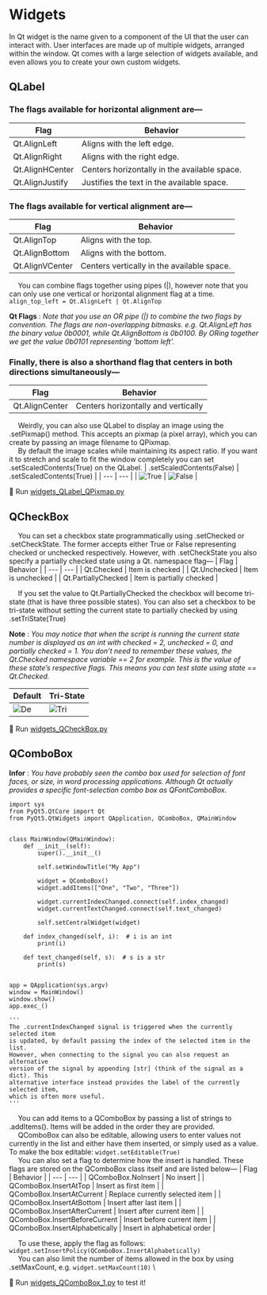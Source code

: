 # Widgets
In Qt widget is the name given to a component of the UI that the user can interact with. User interfaces are made up of multiple widgets, arranged within the window. Qt comes with a large selection of widgets available, and even allows you to create your own custom widgets.

## QLabel
### The flags available for horizontal alignment are—
| Flag | Behavior |
| --- | --- |
| Qt.AlignLeft | Aligns with the left edge. |
| Qt.AlignRight | Aligns with the right edge. |
| Qt.AlignHCenter | Centers horizontally in the available space. |
| Qt.AlignJustify | Justifies the text in the available space. |

### The flags available for vertical alignment are—
| Flag | Behavior |
| --- | --- |
| Qt.AlignTop | Aligns with the top. |
| Qt.AlignBottom | Aligns with the bottom. |
| Qt.AlignVCenter | Centers vertically in the available space. |

&emsp; You can combine flags together using pipes (|), however note that you can only use one vertical or horizontal alignment flag at a time.
``` align_top_left = Qt.AlignLeft | Qt.AlignTop ```

**Qt Flags** :
*Note that you use an OR pipe (|) to combine the two flags by convention. The flags are non-overlapping bitmasks. e.g. 
Qt.AlignLeft has the binary value 0b0001, while Qt.AlignBottom is 0b0100. 
By ORing together we get the value 0b0101 representing 'bottom left'.*

### Finally, there is also a shorthand flag that centers in both directions simultaneously—
| Flag | Behavior |
| --- | --- |
| Qt.AlignCenter | Centers horizontally and vertically |

&emsp; Weirdly, you can also use QLabel to display an image using the .setPixmap() method. This accepts an pixmap (a pixel array), which you can create by passing an image filename to QPixmap. \
&emsp; By default the image scales while maintaining its aspect ratio. If you want it to stretch and scale to fit the window completely you can set .setScaledContents(True) on the QLabel.
| .setScaledContents(False) | .setScaledContents(True) |
| --- | --- |
| ![True](https://github.com/phuoctan4141/python/blob/main/pythonGUIs/Basic%20PyQt5%20Features/Widgets/images/widgets_QLabel_QPixmap_False.png) | ![False](https://github.com/phuoctan4141/python/blob/main/pythonGUIs/Basic%20PyQt5%20Features/Widgets/images/widgets_QLabel_QPixmap_True.png) |

🚀 Run [widgets_QLabel_QPixmap.py](https://github.com/phuoctan4141/python/blob/main/pythonGUIs/Basic%20PyQt5%20Features/Widgets/widgets_QLabel_QPixmap.py)

## QCheckBox
&emsp; You can set a checkbox state programmatically using .setChecked or .setCheckState. The former accepts either True or False representing checked or unchecked respectively. However, with .setCheckState you also specify a partially checked state using a Qt. namespace flag—
| Flag | Behavior |
| --- | --- |
| Qt.Checked | Item is checked |
| Qt.Unchecked | Item is unchecked |
| Qt.PartiallyChecked | Item is partially checked |

&emsp; If you set the value to Qt.PartiallyChecked the checkbox will become tri-state (that is have three possible states). You can also set a checkbox to be tri-state without setting the current state to partially checked by using .setTriState(True)

**Note** : *You may notice that when the script is running the current
state number is displayed as an int with checked = 2,
unchecked = 0, and partially checked = 1. You don’t need to
remember these values, the Qt.Checked namespace variable
== 2 for example. This is the value of these state’s respective
flags. This means you can test state using state == Qt.Checked.*

| Default | Tri-State |
| --- | --- |
| ![De](https://github.com/phuoctan4141/python/blob/main/pythonGUIs/Basic%20PyQt5%20Features/Widgets/images/widgets_QCheckBox_default.png)  | ![Tri](https://github.com/phuoctan4141/python/blob/main/pythonGUIs/Basic%20PyQt5%20Features/Widgets/images/widgets_QCheckBox_tristate.png) |

🚀 Run [widgets_QCheckBox.py](https://github.com/phuoctan4141/python/blob/main/pythonGUIs/Basic%20PyQt5%20Features/Widgets/widgets_QCheckBox.py)

## QComboBox
**Infor** : *You have probably seen the combo box used for selection of
font faces, or size, in word processing applications. Although
Qt actually provides a specific font-selection combo box as
QFontComboBox.*

```
import sys
from PyQt5.QtCore import Qt
from PyQt5.QtWidgets import QApplication, QComboBox, QMainWindow


class MainWindow(QMainWindow):
    def __init__(self):
        super().__init__()

        self.setWindowTitle("My App")

        widget = QComboBox()
        widget.addItems(["One", "Two", "Three"])

        widget.currentIndexChanged.connect(self.index_changed)
        widget.currentTextChanged.connect(self.text_changed)

        self.setCentralWidget(widget)

    def index_changed(self, i):  # i is an int
        print(i)

    def text_changed(self, s):  # s is a str
        print(s)


app = QApplication(sys.argv)
window = MainWindow()
window.show()
app.exec_()

'''
The .currentIndexChanged signal is triggered when the currently selected item
is updated, by default passing the index of the selected item in the list.
However, when connecting to the signal you can also request an alternative
version of the signal by appending [str] (think of the signal as a dict). This
alternative interface instead provides the label of the currently selected item,
which is often more useful.
'''
```

&emsp; You can add items to a QComboBox by passing a list of strings to .addItems(). Items will be added in the order they are provided. \
&emsp; QComboBox can also be editable, allowing users to enter values not currently in the list and either have them inserted, or simply used as a value. To make the box editable: ``` widget.setEditable(True) ``` \
&emsp; You can also set a flag to determine how the insert is handled. These flags are stored on the QComboBox class itself and are listed below—
| Flag | Behavior |
| --- | --- |
| QComboBox.NoInsert | No insert |
| QComboBox.InsertAtTop | Insert as first item |
| QComboBox.InsertAtCurrent | Replace currently selected item |
| QComboBox.InsertAtBottom | Insert after last item |
| QComboBox.InsertAfterCurrent | Insert after current item |
| QComboBox.InsertBeforeCurrent | Insert before current item |
| QComboBox.InsertAlphabetically | Insert in alphabetical order |

&emsp; To use these, apply the flag as follows: ``` widget.setInsertPolicy(QComboBox.InsertAlphabetically) ``` \
&emsp; You can also limit the number of items allowed in the box by using .setMaxCount, e.g. ``` widget.setMaxCount(10) ``` \

🚀 Run [widgets_QComboBox_1.py](https://github.com/phuoctan4141/python/blob/main/pythonGUIs/Basic%20PyQt5%20Features/Widgets/widgets_QComboBox_1.py) to test it!
